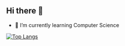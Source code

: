 ## Hi there 👋



- 🌱 I’m currently learning  Computer Science

[![Top Langs](https://github-readme-stats.vercel.app/api/top-langs/?username=ravindu091)](https://github.com/anuraghazra/github-readme-stats)
